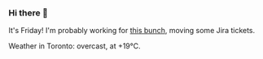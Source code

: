 ### Hi there :wave:

It's Friday! I'm probably working for [this bunch](https://github.com/kohofinancial), moving some Jira tickets.

Weather in Toronto: overcast, at +19°C.
